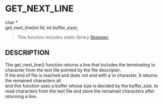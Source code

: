 # GET_NEXT_LINE

char *  
get_next_line(int fd, int buffer_size); 
> This function includes static library [libspewc](https://github.com/spew11/spewc_library/tree/main/libspewc)

## DESCRIPTION
The get_next_line() function returns a line that includes the terminating \n character from the text file pointed by the file descripter.  
If the end of file is reached and does not end with a \n character, It returns the remained characters all  
and this function uses a buffer whose size is decided by the buffer_size, to read characters from the text file and store the remained characters after returning a line.
